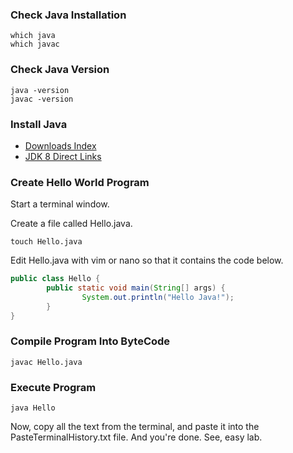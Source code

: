 
### Check Java Installation

```
which java
which javac 
```

### Check Java Version

```
java -version
javac -version
```

### Install Java 

* [Downloads Index](https://www.oracle.com/technetwork/java/javase/downloads/index.html)
* [JDK 8 Direct Links](https://www.oracle.com/technetwork/java/javase/downloads/jdk8-downloads-2133151.html)


### Create Hello World Program

Start a terminal window. 

Create a file called Hello.java.
```
touch Hello.java
```

Edit Hello.java with vim or nano so that it contains the code below.
```java
public class Hello {
        public static void main(String[] args) {
                System.out.println("Hello Java!");
        }
}
```

### Compile Program Into ByteCode

```
javac Hello.java
```


### Execute Program 

```
java Hello
```

Now, copy all the text from the terminal, and paste it into the PasteTerminalHistory.txt file. And you're done. See, easy lab.
